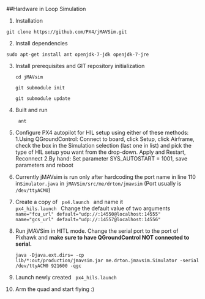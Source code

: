 ##Hardware in Loop Simulation
  1. Installation 
  <p><code>git clone https://github.com/PX4/jMAVSim.git</code></p>
  
  2. Install dependencies 
   <p><code>sudo apt-get install ant openjdk-7-jdk openjdk-7-jre</code></p>
  
  3. Install prerequisites and GIT repository initialization
    <p><code>cd jMAVsim</code></p>
    <p><code>git submodule init </code></p>
    <p><code>git submodule update </code></p>
    
  4. Built and run
    <p><code> ant </code></p>
  
  5. Configure PX4 autopilot for HIL setup using either of these methods:
     1.Using QGroundControl: Connect to board, click Setup, click Airframe, check the box in the Simulation selection (last one in list) and pick the type of HIL setup you want from the drop-down. Apply and Restart, Reconnect
     2.By hand: Set parameter SYS_AUTOSTART = 1001, save parameters and reboot
    
  6. Currently jMAVsim is run only after hardcoding the port name in line 110 in<code>Simulator.java</code> in <code>jMAVSim/src/me/drton/jmavsim</code>
     (Port usually is <code>/dev/ttyACM0</code>)
     
  7. Create a copy of <code> px4.launch </code> and name it <code> px4_hils.launch </code>
     Change the default value of two arguments 
     <code> name="fcu_url" default="udp://:14550@localhost:14555"</code>
     <code> name="gcs_url" default="udp://:14557@localhost:14556" </code>
     
  8. Run jMAVSim in HITL mode. Change the serial port to the port of Pixhawk and <b>make sure to have QGroundControl NOT connected to serial.</b> 
    <p><code>java -Djava.ext.dirs= -cp lib/*:out/production/jmavsim.jar me.drton.jmavsim.Simulator -serial /dev/ttyACM0 921600 -qgc </code>
 
  9. Launch newly created <code> px4_hils.launch </code>
  
  10. Arm the quad and start flying :)
